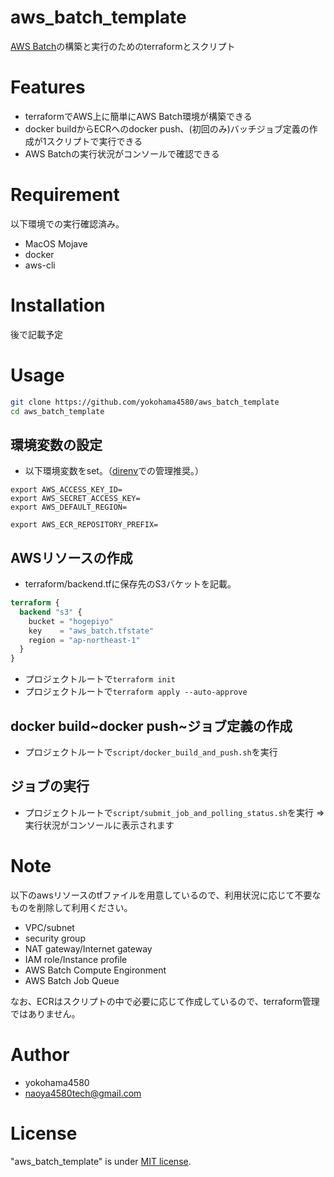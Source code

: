 # aws_batch_template
 
[AWS Batch](https://aws.amazon.com/jp/batch/)の構築と実行のためのterraformとスクリプト
 
# Features
 
- terraformでAWS上に簡単にAWS Batch環境が構築できる
- docker buildからECRへのdocker push、(初回のみ)バッチジョブ定義の作成が1スクリプトで実行できる
- AWS Batchの実行状況がコンソールで確認できる
 
# Requirement
以下環境での実行確認済み。 
- MacOS Mojave
- docker
- aws-cli
 
# Installation
後で記載予定
 
# Usage
```bash
git clone https://github.com/yokohama4580/aws_batch_template
cd aws_batch_template
```

## 環境変数の設定
- 以下環境変数をset。（[direnv]()での管理推奨。）

```.envrc
export AWS_ACCESS_KEY_ID=
export AWS_SECRET_ACCESS_KEY=
export AWS_DEFAULT_REGION=

export AWS_ECR_REPOSITORY_PREFIX=
```

## AWSリソースの作成
- terraform/backend.tfに保存先のS3バケットを記載。

```backend.tf
terraform {
  backend "s3" {
    bucket = "hogepiyo"
    key    = "aws_batch.tfstate"
    region = "ap-northeast-1"
  }
}
```
- プロジェクトルートで`terraform init`
- プロジェクトルートで`terraform apply --auto-approve`

## docker build~docker push~ジョブ定義の作成
- プロジェクトルートで`script/docker_build_and_push.sh`を実行

## ジョブの実行
- プロジェクトルートで`script/submit_job_and_polling_status.sh`を実行 => 実行状況がコンソールに表示されます
 
# Note
 
以下のawsリソースのtfファイルを用意しているので、利用状況に応じて不要なものを削除して利用ください。
- VPC/subnet
- security group
- NAT gateway/Internet gateway
- IAM role/Instance profile
- AWS Batch Compute Engironment
- AWS Batch Job Queue

なお、ECRはスクリプトの中で必要に応じて作成しているので、terraform管理ではありません。
 
# Author
  
* yokohama4580
* naoya4580tech@gmail.com
 
# License
 
"aws_batch_template" is under [MIT license](https://en.wikipedia.org/wiki/MIT_License).
